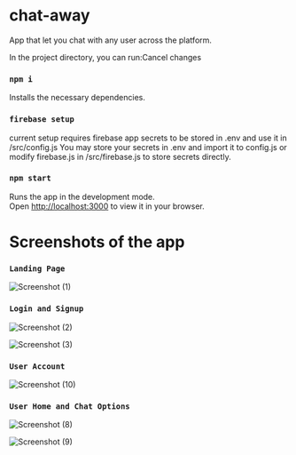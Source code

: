 # chat-away
App that let you chat with any user across the platform.

In the project directory, you can run:Cancel changes

### `npm i`

Installs the necessary dependencies.

### `firebase setup`

current setup requires firebase app secrets to be stored in .env and use it in /src/config.js
You may store your secrets in .env and import it to config.js or modify firebase.js in /src/firebase.js to store secrets directly.

### `npm start`

Runs the app in the development mode.\
Open [http://localhost:3000](http://localhost:3000) to view it in your browser.

# Screenshots of the app

### `Landing Page`


![Screenshot (1)](https://user-images.githubusercontent.com/56665920/192920559-0f82559c-c780-457c-8736-a9c9efd3c66f.png)


### `Login and Signup`


![Screenshot (2)](https://user-images.githubusercontent.com/56665920/192920637-7dc01cf2-e2c9-42d4-a663-e5a3cc0252d5.png)

![Screenshot (3)](https://user-images.githubusercontent.com/56665920/192920667-5be40da3-de6d-44ff-8f0e-894d148e1db9.png)


### `User Account`


![Screenshot (10)](https://user-images.githubusercontent.com/56665920/192920739-0de07734-84af-4445-89ae-98e2c41f81b5.png)


### `User Home and Chat Options`


![Screenshot (8)](https://user-images.githubusercontent.com/56665920/192920844-ef1d673d-ecb6-48b4-ac68-2c9ce903f3e8.png)

![Screenshot (9)](https://user-images.githubusercontent.com/56665920/192920931-1f0415bb-aa8c-4f58-a63e-a7a8a3f53b23.png)

